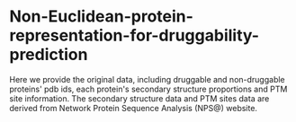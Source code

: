 # Non-Euclidean-protein-representation-for-druggability-prediction
Here we provide the original data, including druggable and non-druggable proteins' pdb ids, each protein's secondary structure proportions and PTM site information.
The secondary structure data and PTM sites data are derived from Network Protein Sequence Analysis (NPS@) website.
